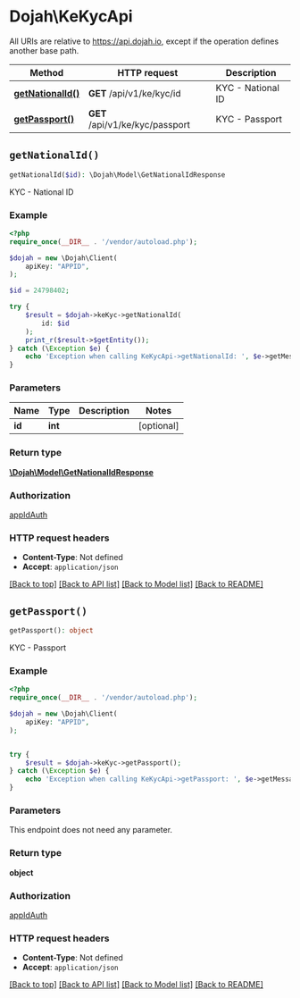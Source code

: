 # Dojah\KeKycApi

All URIs are relative to https://api.dojah.io, except if the operation defines another base path.

| Method | HTTP request | Description |
| ------------- | ------------- | ------------- |
| [**getNationalId()**](KeKycApi.md#getNationalId) | **GET** /api/v1/ke/kyc/id | KYC - National ID |
| [**getPassport()**](KeKycApi.md#getPassport) | **GET** /api/v1/ke/kyc/passport | KYC - Passport |


## `getNationalId()`

```php
getNationalId($id): \Dojah\Model\GetNationalIdResponse
```

KYC - National ID

### Example

```php
<?php
require_once(__DIR__ . '/vendor/autoload.php');

$dojah = new \Dojah\Client(
    apiKey: "APPID",
);

$id = 24798402;

try {
    $result = $dojah->keKyc->getNationalId(
        id: $id
    );
    print_r($result->$getEntity());
} catch (\Exception $e) {
    echo 'Exception when calling KeKycApi->getNationalId: ', $e->getMessage(), PHP_EOL;
}
```

### Parameters

| Name | Type | Description  | Notes |
| ------------- | ------------- | ------------- | ------------- |
| **id** | **int**|  | [optional] |

### Return type

[**\Dojah\Model\GetNationalIdResponse**](../Model/GetNationalIdResponse.md)

### Authorization

[appIdAuth](../../README.md#appIdAuth)

### HTTP request headers

- **Content-Type**: Not defined
- **Accept**: `application/json`

[[Back to top]](#) [[Back to API list]](../../README.md#endpoints)
[[Back to Model list]](../../README.md#models)
[[Back to README]](../../README.md)

## `getPassport()`

```php
getPassport(): object
```

KYC - Passport

### Example

```php
<?php
require_once(__DIR__ . '/vendor/autoload.php');

$dojah = new \Dojah\Client(
    apiKey: "APPID",
);


try {
    $result = $dojah->keKyc->getPassport();
} catch (\Exception $e) {
    echo 'Exception when calling KeKycApi->getPassport: ', $e->getMessage(), PHP_EOL;
}
```

### Parameters

This endpoint does not need any parameter.

### Return type

**object**

### Authorization

[appIdAuth](../../README.md#appIdAuth)

### HTTP request headers

- **Content-Type**: Not defined
- **Accept**: `application/json`

[[Back to top]](#) [[Back to API list]](../../README.md#endpoints)
[[Back to Model list]](../../README.md#models)
[[Back to README]](../../README.md)
